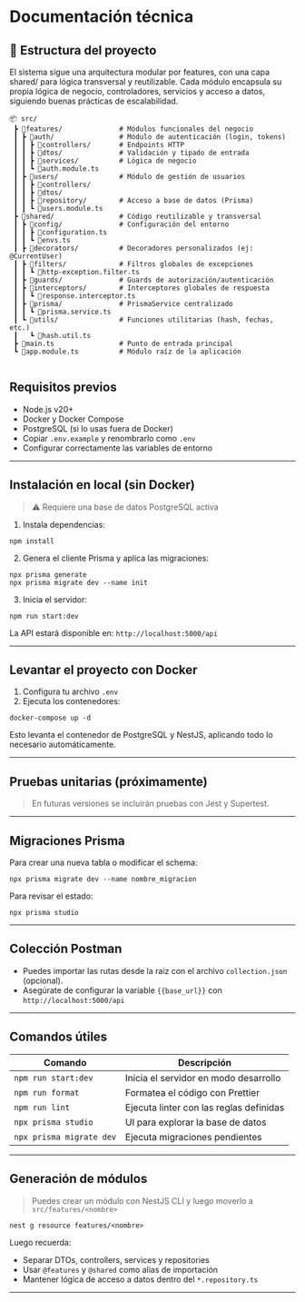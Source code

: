 # Documentación técnica

## 📁 Estructura del proyecto

El sistema sigue una arquitectura modular por features, con una capa shared/ para lógica transversal y reutilizable. Cada módulo encapsula su propia lógica de negocio, controladores, servicios y acceso a datos, siguiendo buenas prácticas de escalabilidad.

```
📦 src/
 ┣ 📂features/              # Módulos funcionales del negocio
 ┃ ┣ 📂auth/                # Módulo de autenticación (login, tokens)
 ┃ ┃ ┣ 📂controllers/       # Endpoints HTTP
 ┃ ┃ ┣ 📂dtos/              # Validación y tipado de entrada
 ┃ ┃ ┣ 📂services/          # Lógica de negocio
 ┃ ┃ ┗ 📜auth.module.ts
 ┃ ┣ 📂users/               # Módulo de gestión de usuarios
 ┃ ┃ ┣ 📂controllers/
 ┃ ┃ ┣ 📂dtos/
 ┃ ┃ ┣ 📂repository/        # Acceso a base de datos (Prisma)
 ┃ ┃ ┗ 📜users.module.ts
 ┣ 📂shared/                # Código reutilizable y transversal
 ┃ ┣ 📂config/              # Configuración del entorno
 ┃ ┃ ┣ 📜configuration.ts
 ┃ ┃ ┗ 📜envs.ts
 ┃ ┣ 📂decorators/          # Decoradores personalizados (ej: @CurrentUser)
 ┃ ┣ 📂filters/             # Filtros globales de excepciones
 ┃ ┃ ┗ 📜http-exception.filter.ts
 ┃ ┣ 📂guards/              # Guards de autorización/autenticación
 ┃ ┣ 📂interceptors/        # Interceptores globales de respuesta
 ┃ ┃ ┗ 📜response.interceptor.ts
 ┃ ┣ 📂prisma/              # PrismaService centralizado
 ┃ ┃ ┗ 📜prisma.service.ts
 ┃ ┗ 📂utils/               # Funciones utilitarias (hash, fechas, etc.)
 ┃   ┗ 📜hash.util.ts
 ┣ 📜main.ts                # Punto de entrada principal
 ┗ 📜app.module.ts          # Módulo raíz de la aplicación


```

##  Requisitos previos

- Node.js v20+
- Docker y Docker Compose
- PostgreSQL (si lo usas fuera de Docker)
- Copiar `.env.example` y renombrarlo como `.env`
- Configurar correctamente las variables de entorno

---

##  Instalación en local (sin Docker)

> ⚠️ Requiere una base de datos PostgreSQL activa

1. Instala dependencias:

```
npm install
```

2. Genera el cliente Prisma y aplica las migraciones:

```
npx prisma generate
npx prisma migrate dev --name init
```

3. Inicia el servidor:

```
npm run start:dev
```

La API estará disponible en: `http://localhost:5000/api`

---

## Levantar el proyecto con Docker

1. Configura tu archivo `.env`
2. Ejecuta los contenedores:

```
docker-compose up -d
```

Esto levanta el contenedor de PostgreSQL y NestJS, aplicando todo lo necesario automáticamente.

---

## Pruebas unitarias (próximamente)

> En futuras versiones se incluirán pruebas con Jest y Supertest.

---

## Migraciones Prisma

Para crear una nueva tabla o modificar el schema:

```
npx prisma migrate dev --name nombre_migracion
```

Para revisar el estado:

```
npx prisma studio
```

---

## Colección Postman

- Puedes importar las rutas desde la raiz con el archivo `collection.json` (opcional).
- Asegúrate de configurar la variable `{{base_url}}` con `http://localhost:5000/api`

---

## Comandos útiles

| Comando | Descripción |
|--------|-------------|
| `npm run start:dev` | Inicia el servidor en modo desarrollo |
| `npm run format` | Formatea el código con Prettier |
| `npm run lint` | Ejecuta linter con las reglas definidas |
| `npx prisma studio` | UI para explorar la base de datos |
| `npx prisma migrate dev` | Ejecuta migraciones pendientes |

---

## Generación de módulos

> Puedes crear un módulo con NestJS CLI y luego moverlo a `src/features/<nombre>`

```
nest g resource features/<nombre>
```

Luego recuerda:
- Separar DTOs, controllers, services y repositories
- Usar `@features` y `@shared` como alias de importación
- Mantener lógica de acceso a datos dentro del `*.repository.ts`

---

